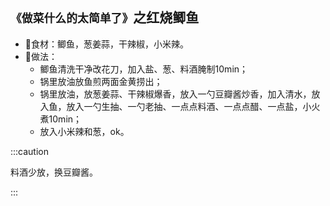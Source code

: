 ## `《做菜什么的太简单了》`之红烧鲫鱼
- 🥣食材：鲫鱼，葱姜蒜，干辣椒，小米辣。
- 🥣做法：
  - 鲫鱼清洗干净改花刀，加入盐、葱、料酒腌制10min；
  - 锅里放油放鱼煎两面金黄捞出；
  - 锅里放油，放葱姜蒜、干辣椒爆香，放入一勺豆瓣酱炒香，加入清水，放入鱼，放入一勺生抽、一勺老抽、一点点料酒、一点点醋、一点盐，小火煮10min；
  - 放入小米辣和葱，ok。
   
:::caution

料酒少放，换豆瓣酱。

:::
